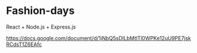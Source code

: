 # Fashion-days
React + Node.js + Express.js

https://docs.google.com/document/d/1jNbQ5sDILbMtlTl0WPKe12uU9PE7jskRCdsT1Z6EAfc
